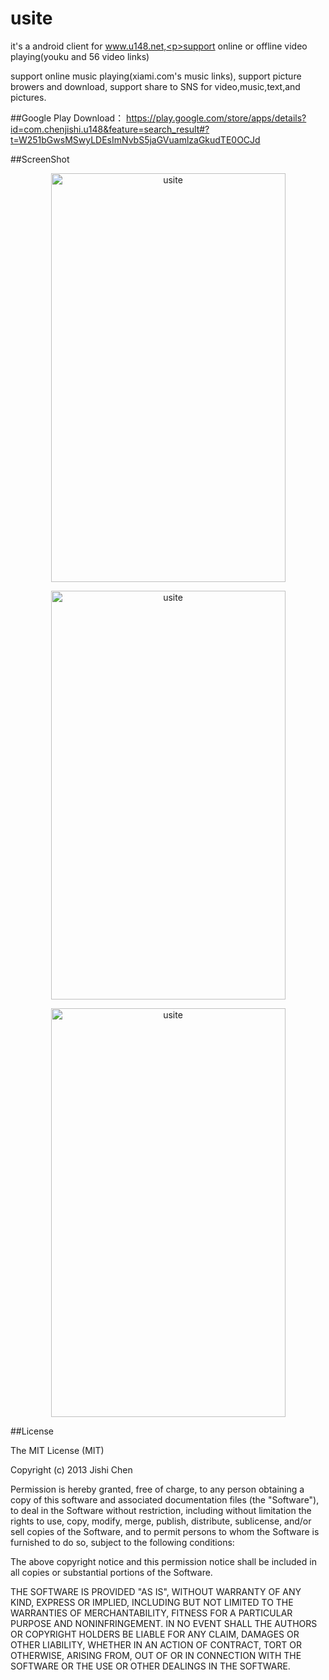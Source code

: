 usite
=====

it's a android client for www.u148.net,<p>support online or offline video playing(youku and 56 video links)</p> support online music playing(xiami.com's music links), support picture browers and download, support share to SNS for video,music,text,and pictures.

##Google Play Download：
https://play.google.com/store/apps/details?id=com.chenjishi.u148&feature=search_result#?t=W251bGwsMSwyLDEsImNvbS5jaGVuamlzaGkudTE0OCJd

##ScreenShot
<p align="center">
  <img src="https://raw.github.com/chenjishi/usite/master/1_framed.png?raw=true" 
  alt="usite" height="654" width="375"/>
</p>
<p align="center">
  <img src="https://raw.github.com/chenjishi/usite/master/2_framed.png?raw=true" 
  alt="usite" height="654" width="375"/>
</p>
<p align="center">
  <img src="https://raw.github.com/chenjishi/usite/master/3_framed.png?raw=true" 
  alt="usite" height="654" width="375"/>
</p>

##License

The MIT License (MIT)

Copyright (c) 2013 Jishi Chen

Permission is hereby granted, free of charge, to any person obtaining a copy of
this software and associated documentation files (the "Software"), to deal in
the Software without restriction, including without limitation the rights to
use, copy, modify, merge, publish, distribute, sublicense, and/or sell copies of
the Software, and to permit persons to whom the Software is furnished to do so,
subject to the following conditions:

The above copyright notice and this permission notice shall be included in all
copies or substantial portions of the Software.

THE SOFTWARE IS PROVIDED "AS IS", WITHOUT WARRANTY OF ANY KIND, EXPRESS OR
IMPLIED, INCLUDING BUT NOT LIMITED TO THE WARRANTIES OF MERCHANTABILITY, FITNESS
FOR A PARTICULAR PURPOSE AND NONINFRINGEMENT. IN NO EVENT SHALL THE AUTHORS OR
COPYRIGHT HOLDERS BE LIABLE FOR ANY CLAIM, DAMAGES OR OTHER LIABILITY, WHETHER
IN AN ACTION OF CONTRACT, TORT OR OTHERWISE, ARISING FROM, OUT OF OR IN
CONNECTION WITH THE SOFTWARE OR THE USE OR OTHER DEALINGS IN THE SOFTWARE.





